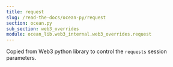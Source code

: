 ```yaml
---
title: request
slug: /read-the-docs/ocean-py/request
section: ocean.py
sub_section: web3_overrides
module: ocean_lib.web3_internal.web3_overrides.request
---
```

Copied from Web3 python library to control the `requests` session parameters.

